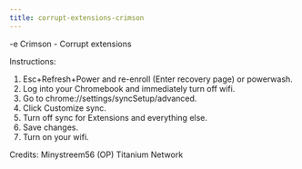 ```yaml
---
title: corrupt-extensions-crimson
---
```


-e 
Crimson - Corrupt extensions

Instructions:
1. Esc+Refresh+Power and re-enroll (Enter recovery page) or powerwash.
2. Log into your Chromebook and immediately turn off wifi.
3. Go to chrome://settings/syncSetup/advanced.
4. Click Customize sync.
5. Turn off sync for Extensions and everything else.
6. Save changes.
7. Turn on your wifi.

Credits:
Minystreem56 (OP)
Titanium Network

